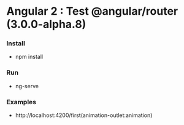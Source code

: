 # Angular 2 : Test @angular/router (3.0.0-alpha.8)

### Install

* npm install

### Run

* ng-serve

### Examples

* http://localhost:4200/first(animation-outlet:animation)
